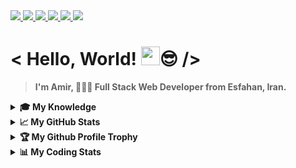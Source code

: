 <a href="https://github.com/antonkomarev/github-profile-views-counter">
  <img src="https://komarev.com/ghpvc/?username=Amir-Pourhadi&label=Visitors&color=blueviolet" />
</a>

<a href="https://badges.pufler.dev">
  <img src="https://badges.pufler.dev/years/Amir-Pourhadi?color=orange" />
</a>

<a href="https://github.com/Amir-Pourhadi?tab=repositories">
  <img src="https://badges.pufler.dev/repos/Amir-Pourhadi?color=success" />
</a>

<a href="https://badges.pufler.dev">
  <img src="https://badges.pufler.dev/commits/monthly/Amir-Pourhadi?color=yellowgreen" />
</a>

<a href="https://www.microsoft.com/en-us/windows">
  <img src="https://img.shields.io/badge/Windows-0078D6?logo=windows&logoColor=white" />
</a>

<a href="https://www.google.com/chrome" >
  <img src="https://img.shields.io/badge/Google%20Chrome-4285F4?logo=GoogleChrome&logoColor=white" />
</a>

<h1> < Hello, World! <img src="https://raw.githubusercontent.com/MartinHeinz/MartinHeinz/master/wave.gif" width="30px">😎 /> </h1>

> **I'm Amir, 👨🏻‍💻 Full Stack Web Developer from Esfahan, Iran.**

<details>
  <summary><b>🎓 My Knowledge</b></summary>

  <div>
    <img alt="VSCode" src="https://img.shields.io/badge/-VS%20Code-23A9F2?style=flat-square&logo=Visual%20Studio%20Code&logoColor=white" />
    <img alt="Prettier" src="https://img.shields.io/badge/-Prettier-F7B93E?style=flat-square&logo=prettier&logoColor=white" />
    <img alt="Git" src="https://img.shields.io/badge/-Git-F05032?style=flat-square&logo=git&logoColor=white" />
    <img alt="GitHub" src="https://img.shields.io/badge/-Github-181717?style=flat-square&logo=GitHub&logoColor=white" />
    <img alt="GitLab" src="https://img.shields.io/badge/-GitLab-FCA121?style=flat-square&logo=gitlab" />
    <img alt="BitBucket" src="https://img.shields.io/badge/bitbucket-%230047B3.svg?style=flat-square&logo=bitbucket&logoColor=white" />
    <br>
    <img alt="HTML" src="https://img.shields.io/badge/HTML-E34F26?style=flat-square&logo=html5&logoColor=white" />
    <img alt="CSS" src="https://img.shields.io/badge/CSS-1572B6?style=flat-square&logo=css3&logoColor=white" />
    <img alt="Sass" src="https://img.shields.io/badge/Sass-CC6699?style=flat-square&logo=sass&logoColor=white" />
    <img alt="Bootstrap" src="https://img.shields.io/badge/Bootstrap-563D7C?style=flat-square&logo=bootstrap&logoColor=white" />
    <img alt="JS" src="https://img.shields.io/badge/JavaScript-323330?style=flat-square&logo=javascript&logoColor=F7DF1E" />
    <img alt="Jquery" src="https://img.shields.io/badge/jQuery-0769AD?style=flat-square&logo=jquery&logoColor=white" />
    <br>
    <img alt="React" src="https://img.shields.io/badge/React-45b8d8?style=flat-square&logo=react&logoColor=white" />
    <img alt="Redux" src="https://img.shields.io/badge/Redux-593D88?style=flat-square&logo=redux&logoColor=white" />
    <img alt="NPM" src="https://img.shields.io/badge/-NPM-CB3837?style=flat-square&logo=npm&logoColor=white" />
    <img alt="React-Router" src="https://img.shields.io/badge/React_Router-CA4245?style=flat-square&logo=react-router&logoColor=white" />
    <img alt="Styled-Component" src="https://img.shields.io/badge/styled--components-DB7093?style=flat-square&logo=styled-components&logoColor=white" />
    <br>
    <img alt="NodeJS" src="https://img.shields.io/badge/Node.js-43853D?style=flat-square&logo=node.js&logoColor=white" />
    <img alt="WebPack" src="https://img.shields.io/badge/-WebPack-1C78C0?style=flat-square&logo=WebPack&logoColor=white" />
    <img alt="ESLint" src="https://img.shields.io/badge/-ESLint-4B32C3?style=flat-square&logo=ESLint&logoColor=white" />
    <img alt="Express" src="https://img.shields.io/badge/Express.js-404D59?style=flat-square" />
    <img alt="MongoDB" src="https://img.shields.io/badge/MongoDB-4EA94B?style=flat-square&logo=mongodb&logoColor=white" />
    <img alt="Postman" src="https://img.shields.io/badge/Postman-FF6C37?style=flat-square&logo=postman&logoColor=white" />
    <br>
    <img alt="Netlify" src="https://img.shields.io/badge/Netlify-00C7B7?style=flat-square&logo=netlify&logoColor=white" />
    <img alt="Heroku" src="https://img.shields.io/badge/Heroku-430098?style=flat-square&logo=heroku&logoColor=white" />
    <img alt="Ubuntu" src="https://img.shields.io/badge/Ubuntu-E95420?style=flat-square&logo=ubuntu&logoColor=white" />
    <img alt="Trello" src="https://img.shields.io/badge/-Trello-0079BF?style=flat-square&logo=Trello&logoColor=white" />
    <img alt="adobeXD" src="https://img.shields.io/badge/Adobe%20XD-470137?style=flat-square&logo=Adobe%20XD&logoColor=#FF61F6" />
    <img alt="PhotoShop" src="https://img.shields.io/badge/Photoshop-%2331A8FF.svg?style=flat-square&logo=adobephotoshop&logoColor=white" />
  </div>
</details>

<details>
  <summary><b>📈 My GitHub Stats</b></summary>

  <div>
    <a href="https://github-readme-stats.vercel.app/">
      <img height="165" src="https://github-readme-stats.vercel.app/api?username=Amir-Pourhadi&theme=radical&hide_border=true&count_private=true&show_icons=true" />
    </a>
    <a href="https://github.com/DenverCoder1/github-readme-streak-stats">
      <img height="166" src="http://github-readme-streak-stats.herokuapp.com?user=Amir-Pourhadi&theme=radical&hide_border=true" />
    </a>
  </div>
  <div>
    <a href="https://github-readme-stats.vercel.app/">
      <img src="https://github-readme-stats.vercel.app/api/top-langs/?username=Amir-Pourhadi&theme=radical&hide_border=true&layout=compact" />
    </a>
    <a href="https://wakatime.com/AmirPourhadi">
      <img src="https://github-readme-stats.vercel.app/api/wakatime?username=AmirPourhadi&theme=radical&hide_border=true&langs_count=6&layout=compact" />
    </a>
  </div>
</details>

<details>
  <summary><b>🏆 My Github Profile Trophy</b></summary>

  <a href="https://github.com/ryo-ma/github-profile-trophy">
    <img src="https://github-profile-trophy.vercel.app/?username=Amir-Pourhadi&theme=radical&margin-w=30&no-frame=true" />
  </a>
</details>

<details>
  <summary><b>📊 My Coding Stats</b></summary><br>
  
  [](https://hit.yhype.me/github/profile?user_id=48559675)
  
  <!--START_SECTION:waka-->
![Lines of code](https://img.shields.io/badge/From%20Hello%20World%20I%27ve%20Written-109234%20lines%20of%20code-blue)

**I'm a Night 🦉** 

```text
🌞 Morning    127 commits    ███░░░░░░░░░░░░░░░░░░░░░░   15.38% 
🌆 Daytime    257 commits    ███████░░░░░░░░░░░░░░░░░░   31.11% 
🌃 Evening    324 commits    █████████░░░░░░░░░░░░░░░░   39.23% 
🌙 Night      118 commits    ███░░░░░░░░░░░░░░░░░░░░░░   14.29%

```
📅 **I'm Most Productive on Saturday** 

```text
Monday       96 commits     ███░░░░░░░░░░░░░░░░░░░░░░   11.62% 
Tuesday      164 commits    █████░░░░░░░░░░░░░░░░░░░░   19.85% 
Wednesday    73 commits     ██░░░░░░░░░░░░░░░░░░░░░░░   8.84% 
Thursday     71 commits     ██░░░░░░░░░░░░░░░░░░░░░░░   8.6% 
Friday       100 commits    ███░░░░░░░░░░░░░░░░░░░░░░   12.11% 
Saturday     185 commits    █████░░░░░░░░░░░░░░░░░░░░   22.4% 
Sunday       137 commits    ████░░░░░░░░░░░░░░░░░░░░░   16.59%

```


📊 **This Week I Spent My Time On** 

```text
💬 Programming Languages: 
Java                     4 hrs 56 mins       ██████████░░░░░░░░░░░░░░░   40.81% 
JSON                     2 hrs 4 mins        ████░░░░░░░░░░░░░░░░░░░░░   17.1% 
JavaScript               1 hr 33 mins        ███░░░░░░░░░░░░░░░░░░░░░░   12.88% 
HTML                     1 hr 23 mins        ██░░░░░░░░░░░░░░░░░░░░░░░   11.48% 
CSS                      56 mins             ██░░░░░░░░░░░░░░░░░░░░░░░   7.72%

🐱‍💻 Projects: 
DataStructure            2 hrs 1 min         ████░░░░░░░░░░░░░░░░░░░░░   16.73% 
Unknown Project          1 hr 47 mins        ███░░░░░░░░░░░░░░░░░░░░░░   14.74% 
DataStructures           1 hr 46 mins        ███░░░░░░░░░░░░░░░░░░░░░░   14.58% 
APS-Interview            1 hr 38 mins        ███░░░░░░░░░░░░░░░░░░░░░░   13.59% 
Learn-Java               1 hr 6 mins         ██░░░░░░░░░░░░░░░░░░░░░░░   9.11%

```

**I Mostly Code in JavaScript** 

```text
JavaScript               16 repos            ██████████████░░░░░░░░░░░   59.26% 
HTML                     7 repos             ██████░░░░░░░░░░░░░░░░░░░   25.93% 
CSS                      3 repos             ██░░░░░░░░░░░░░░░░░░░░░░░   11.11% 
Java                     1 repo              █░░░░░░░░░░░░░░░░░░░░░░░░   3.7%

```



 Last Updated on 02/10/2021
<!--END_SECTION:waka-->
  
</details>



